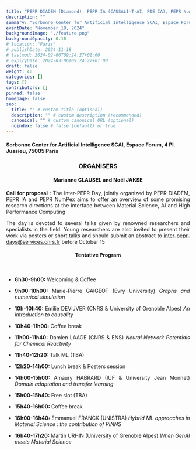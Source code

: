 ```yaml
---
title: "PEPR DIADEM (Diamond), PEPR IA (CAUSALI-T-AI, PDE IA), PEPR NumPex"
description: ""
summary: "Sorbonne Center for Artificial Intelligence SCAI, Espace Forum, 4 Pl. Jussieu, 75005 Paris"
eventDate: "November 18, 2024"
backgroundImage: "./feature.png"
backgroundOpacity: 0.18
# location: "Paris"
# publishDate: 2024-11-18
# lastmod: 2024-02-06T09:24:27+01:00
# expiryDate: 2024-03-06T09:24:27+01:00
draft: false
weight: 40
categories: []
tags: []
contributors: []
pinned: false
homepage: false
seo:
  title: "" # custom title (optional)
  description: "" # custom description (recommended)
  canonical: "" # custom canonical URL (optional)
  noindex: false # false (default) or true
---
```

<!-- <div class="news-3peprs"> -->

#### Sorbonne Center for Artificial Intelligence SCAI, Espace Forum, 4 Pl. Jussieu, 75005 Paris

<div align="center">

### ORGANISERS

#### Marianne CLAUSEL and Noël JAKSE

</div>

<div align="justify">

**Call for proposal** : The Inter-PEPR Day, jointly organized by
PEPR DIADEM, PEPR IA and PEPR NumPex aims to offer an
overview of some promising research directions at the
interface between Material Science, AI and High Performance
Computing

The day is devoted to several talks given by renowned researchers and specialists in the field. Young researchers are also invited to present their work via posters or short talks and should submit an abstract to <a href="mailto:inter-pepr-days@services.cnrs.fr">inter-pepr-days@services.cnrs.fr</a> before October 15

</div>

<div align="center">

#### Tentative Program

</div>

<br/>

<div align="justify">

- **8h30-9h00:** Welcoming & Coffee

- **9h00-10h00:** Marie-Pierre GAIGEOT (Evry University) *Graphs and numerical simulation*
- **10h-10h40:** Émilie DEVIJVER (CNRS & University of Grenoble Alpes) *An introduction to causality*

- **10h40-11h00:** Coffee break

- **11h00-11h40:** Damien LAAGE (CNRS & ENS) *Neural Network Potentials for Chemical Reactivity*
- **11h40-12h20:** Talk ML (TBA)

- **12h20-14h00:** Lunch break & Posters session

- **14h00-15h00:** Amaury HABRARD (IUF & University Jean Monnet) *Domain adaptation and transfer learning*
- **15h00-15h40:** Free slot (TBA)
<!-- - **15h00-15h40:** Noël JAKSE and Émilie DEVIJVER (University of Grenoble Alpes) *Unsupervised topological learning and temporal simulations* -->

- **15h40-16h00:** Coffee break

- **16h00-16h40:** Emmanuel FRANCK (UNISTRA) *Hybrid ML approaches in Material Science : the contribution of PINNS*
- **16h40-17h20:** Martin URHIN  (University of Grenoble Alpes) *When GenAI meets Material Science*

</div>

<br/>

<!-- </div> -->
